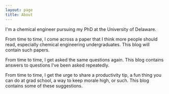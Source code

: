 ```yaml
---
layout: page
title: About
---
```


I'm a chemical engineer pursuing my PhD at the University of Delaware.

From time to time, I come across a paper that I think more people should read, especially chemical engineering undergraduates. This blog will contain such papers.

From time to time, I get asked the same questions again. This blog contains answers to questions I've been asked repeatedly. 

From time to time, I get the urge to share a productivity tip, a fun thing you can do at grad school, a way to keep morale high, or such. This blog contains some of these suggestions. 
